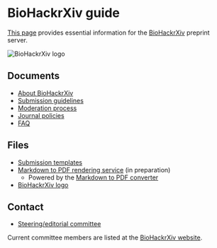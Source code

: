 # BioHackrXiv guide

[This page](https://guide.biohackrxiv.org/) provides essential information for the [BioHackrXiv](https://biohackrxiv.org/) preprint server.

![BioHackrXiv logo](assets/logo/BioHackrXiv-logo-transparent-340x140.png)

## Documents

* [About BioHackrXiv](about)
* [Submission guidelines](submission_guidelines)
* [Moderation process](moderation_process)
* [Journal policies](journal_policies)
* [FAQ](faq)

## Files

* [Submission templates](https://github.com/biohackrxiv/submission-templates)
* [Markdown to PDF rendering service](http://render.biohackrxiv.org) (in preparation)
  * Powered by the [Markdown to PDF converter](https://github.com/biohackrxiv/bhxiv-gen-pdf)
* [BioHackrXiv logo](assets/logo/)

## Contact

* [Steering/editorial committee](mailto:biohackrxiv@googlegroups.com)

Current committee members are listed at the [BioHackrXiv website](https://biohackrxiv.org/).


